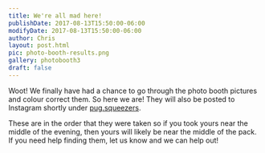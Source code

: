 ```yaml
---
title: We're all mad here!
publishDate: 2017-08-13T15:50:00-06:00
modifyDate: 2017-08-13T15:50:00-06:00
author: Chris
layout: post.html
pic: photo-booth-results.png
gallery: photobooth3
draft: false
---
```


Woot!  We finally have had a chance to go through the photo booth pictures and
colour correct them.  So here we are!  They will also be posted to Instagram
shortly under [pug.squeezers](https://www.instagram.com/pug.squeezers/).

These are in the order that they were taken so if you took yours near the middle
of the evening, then yours will likely be near the middle of the pack.  If you
need help finding them, let us know and we can help out!
